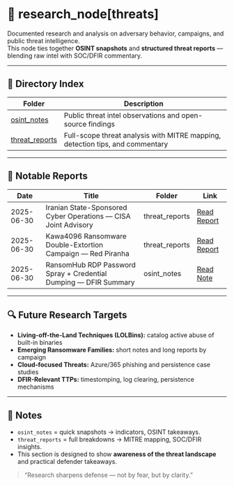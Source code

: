 # 🧠 research_node[threats]

Documented research and analysis on adversary behavior, campaigns, and public threat intelligence.  
This node ties together **OSINT snapshots** and **structured threat reports** — blending raw intel with SOC/DFIR commentary.

---

## 📂 Directory Index

| Folder | Description |
|--------|-------------|
| [osint_notes](./osint_notes) | Public threat intel observations and open-source findings |
| [threat_reports](./threat_reports) | Full-scope threat analysis with MITRE mapping, detection tips, and commentary |

---

## 📰 Notable Reports

| Date | Title | Folder | Link |
|------|-------|--------|------|
| 2025-06-30 | Iranian State-Sponsored Cyber Operations — CISA Joint Advisory | threat_reports | [Read Report](./threat_reports/iranian_ops_cisa.md) |
| 2025-06-30 | Kawa4096 Ransomware Double-Extortion Campaign — Red Piranha | threat_reports | [Read Report](./threat_reports/kawa4096_campaign.md) |
| 2025-06-30 | RansomHub RDP Password Spray + Credential Dumping — DFIR Summary | osint_notes | [Read Note](./osint_notes/ransomhub_summary.md) |

---

## 🔍 Future Research Targets
- **Living-off-the-Land Techniques (LOLBins):** catalog active abuse of built-in binaries  
- **Emerging Ransomware Families:** short notes and long reports by campaign  
- **Cloud-focused Threats:** Azure/365 phishing and persistence case studies  
- **DFIR-Relevant TTPs:** timestomping, log clearing, persistence mechanisms  

---

## 📝 Notes
- `osint_notes` = quick snapshots → indicators, OSINT takeaways.  
- `threat_reports` = full breakdowns → MITRE mapping, SOC/DFIR insights.  
- This section is designed to show **awareness of the threat landscape** and practical defender takeaways.  

> “Research sharpens defense — not by fear, but by clarity.”
